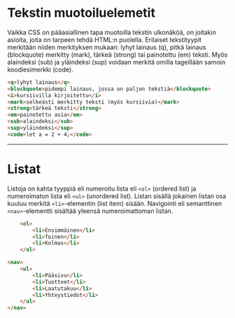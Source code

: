 # Tekstin muotoiluelemetit

Vaikka CSS on pääasiallinen tapa muotoilla tekstin ulkonäköä, on joitakin asioita, joita on tarpeen tehdä HTML:n puolella.
Erilaiset tekstityypit merkitään niiden merkityksen mukaan: lyhyt lainaus (q), pitkä lainaus (blockquote) merkitty (mark), tärkeä (strong) tai painotettu (em) teksti. Myös alaindeksi (sub) ja yläindeksi (sup) voidaan merkitä omilla tageillään samoin koodiesimerkki (code).

````HTML 
<q>lyhyt lainaus</q>
<blockquote>pidempi lainaus, jossa on paljon tekstiä</blockquote>
<i>kursiivilla kirjoitettu</i>
<mark>selkeästi merkitty teksti (myös kursiivia)</mark>
<strong>tärkeä teksti</strong>
<em>painotettu asia</em>
<sub>alaindeksi</sub>
<sup>yläindeksi</sup>
<code>let a = 2 + 4;</code>
````

---

# Listat

Listoja on kahta tyyppiä eli numeroitu lista eli ``<ol>`` (ordered list) ja numeroimaton lista eli ``<ul>`` (unordered list). Listan sisällä jokainen listan osa kuuluu merkitä ``<li>``-elementin (list item) sisään. Navigointi eli semanttinen ``<nav>``-elementti sisältää yleensä numeroimattoman listan.

```HTML 
    <ol>
        <li>Ensimmäinen</li>
        <li>Toinen</li>
        <li>Kolmas</li>
    </ol>
```

```HTML 
<nav>
    <ul>
        <li>Pääsivu</li>
        <li>Tuotteet</li>
        <li>Laatutakuu</li>
        <li>Yhteystiedot</li>
    </ul>
</nav>
```